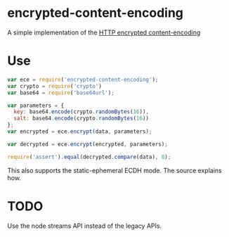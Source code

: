# encrypted-content-encoding

A simple implementation of the [HTTP encrypted
content-encoding](https://tools.ietf.org/html/draft-nottingham-http-encryption-encoding)

# Use

```js
var ece = require('encrypted-content-encoding');
var crypto = require('crypto')
var base64 = require('base64url');

var parameters = {
  key: base64.encode(crypto.randomBytes(16)),
  salt: base64.encode(crypto.randomBytes(16))
};
var encrypted = ece.encrypt(data, parameters);

var decrypted = ece.encrypt(encrypted, parameters);

require('assert').equal(decrypted.compare(data), 0);
```

This also supports the static-ephemeral ECDH mode.  The source explains how.

# TODO

Use the node streams API instead of the legacy APIs.
